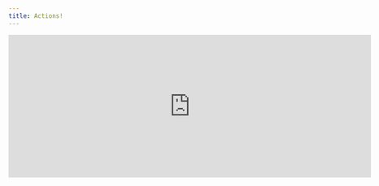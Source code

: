 ```yaml
---
title: Actions!
---
```


<iframe src="http://libstory.ds.lib.uw.edu/trysplots/" width="713" height="281" frameborder="0" allowfullscreen="allowfullscreen"></iframe>
